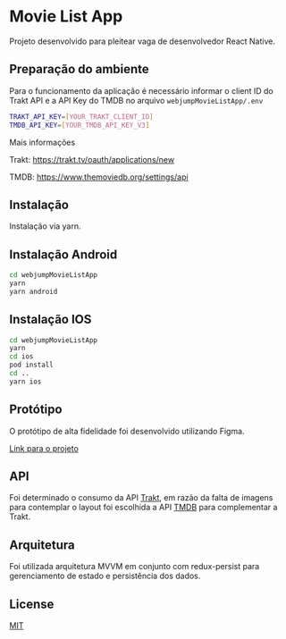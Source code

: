 # Movie List App

 Projeto desenvolvido para pleitear vaga de desenvolvedor React Native.

## Preparação do ambiente
Para o funcionamento da aplicação é necessário informar o client ID do Trakt API e a API Key do TMDB no arquivo ```webjumpMovieListApp/.env```

```bash
TRAKT_API_KEY=[YOUR_TRAKT_CLIENT_ID]
TMDB_API_KEY=[YOUR_TMDB_API_KEY_V3]
```
Mais informações

Trakt: https://trakt.tv/oauth/applications/new

TMDB: https://www.themoviedb.org/settings/api

## Instalação

 Instalação via yarn.


## Instalação Android

```bash
cd webjumpMovieListApp
yarn
yarn android 
```


## Instalação IOS

```bash
cd webjumpMovieListApp
yarn
cd ios
pod install
cd ..
yarn ios 
```

## Protótipo

 O protótipo de alta fidelidade foi desenvolvido utilizando Figma.

[Link para o projeto](https://www.figma.com/file/5yjCvkMkkxcJzx3fkdb6mD/webjump-movie-list?node-id=1%3A2)


## API

 Foi determinado o consumo da API [Trakt](https://trakt.docs.apiary.io/), em razão da falta de imagens para contemplar o layout foi escolhida a API [TMDB](https://developers.themoviedb.org/3) para complementar a Trakt.

## Arquitetura
 Foi utilizada arquitetura MVVM em conjunto com redux-persist para gerenciamento de estado e persistência dos dados.
## License
[MIT](https://choosealicense.com/licenses/mit/)